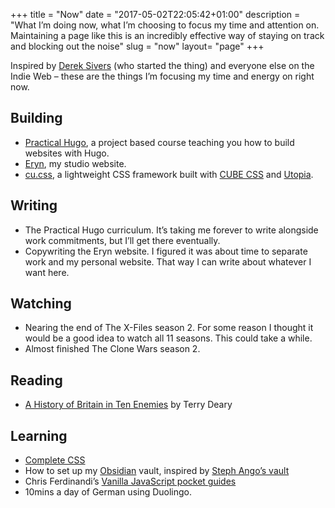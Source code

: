 +++
title = "Now"
date = "2017-05-02T22:05:42+01:00"
description = "What I’m doing now, what I’m choosing to focus my time and attention on. Maintaining a page like this is an incredibly effective way of staying on track and blocking out the noise"
slug = "now"
layout= "page"
+++

Inspired by [Derek Sivers](https://nownownow.com/about) (who started the thing) and everyone else on the Indie Web – these are the things I’m focusing my time and energy on right now.

## Building

- [Practical Hugo](https://practicalhugo.com/), a project based course teaching you how to build websites with Hugo. 
- [Eryn](https://studioeryn.com/), my studio website.
- [cu.css](https://cu.harrycresswell.com), a lightweight CSS framework built with [CUBE CSS](https://cube.fyi/) and [Utopia](https://utopia.fyi/).

## Writing

- The Practical Hugo curriculum. It’s taking me forever to write alongside work commitments, but I’ll get there eventually.
- Copywriting the Eryn website. I figured it was about time to separate work and my personal website. That way I can write about whatever I want here.

## Watching

- Nearing the end of The X-Files season 2. For some reason I thought it would be a good idea to watch all 11 seasons. This could take a while.
- Almost finished The Clone Wars season 2.

## Reading

- [A History of Britain in Ten Enemies](https://www.goodreads.com/book/show/203778046-a-history-of-britain-in-ten-enemies) by Terry Deary

## Learning

- [Complete CSS](https://piccalil.li/complete-css/)
- How to set up my [Obsidian](https://obsidian.md/) vault, inspired by [Steph Ango’s vault](https://stephango.com/vault)
- Chris Ferdinandi’s [Vanilla JavaScript pocket guides](https://vanillajsguides.com/)
- 10mins a day of German using Duolingo.
